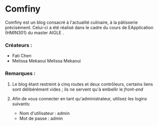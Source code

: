 # Comfiny

Comfiny est un blog consacré à l'actualité culinaire, à la pâtisserie précisément. Celui-ci
a été réalisé dans le cadre du cours de EApplication (HMIN301) du master AIGLE .

### Créateurs :
 -  Fati Chen 
 -  Melissa Mekaoui
Melissa Mekaoui 

### Remarques :

1.  Le blog étant restreint à cinq routes et deux contrôleurs, certains liens sont délibérément vides ; ils ne servent qu'à embellir le *front-end*

2. Afin de vous connecter en tant qu'administrateur, utilisez les logins suivants:
    
    - Nom d'utilisateur : admin
    - Mot de passe : admin
    

